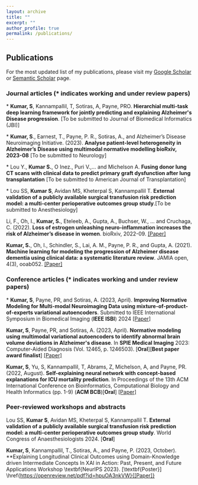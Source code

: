 ```yaml
---
layout: archive
title: ""
excerpt: ""
author_profile: true
permalink: /publications/
---
```


## Publications

For the most updated list of my publications, please visit my [Google Scholar](https://scholar.google.com/citations?user=ytMVdOMAAAAJ&hl=en) or [Semantic Scholar](https://www.semanticscholar.org/author/Sayantan-Kumar/2122741675) page.

### Journal articles (* indicates working and under review papers)

\* **Kumar, S**, Kannampallil, T, Sotiras, A, Payne, PRO. **Hierarchial multi-task deep learning framework for jointly predicting and explaining Alzheimer's Disease progression**. [To be submitted to Journal of Biomedical Informatics (JBI)]

\* **Kumar, S**., Earnest, T., Payne, P. R., Sotiras, A., and Alzheimer’s Disease Neuroimaging Initiative. (2023). **Analyse patient-level heterogeneity in Alzheimer’s Disease using multimodal normative modelling bioRxiv, 2023-08** [To be submitted to Neurology]

 \* Lou Y., **Kumar S.**, O Inez., Puri V.,... and Michelson A. **Fusing donor lung CT scans with clinical data to predict primary graft dysfunction after lung transplantation** [To be submitted to American Journal of Transplantation]

 \* Lou SS, **Kumar S**, Avidan MS, Kheterpal S, Kannampallil T. **External validation of a publicly available surgical transfusion risk prediction model: a multi-center perioperative outcomes group study**.[To be submitted to Anesthesiology]

Li, F., Oh, I., **Kumar, S.**, Eteleeb, A., Gupta, A., Buchser, W., ... and Cruchaga, C. (2022). **Loss of estrogen unleashing neuro-inflammation increases the risk of Alzheimer’s disease in women**. bioRxiv, 2022-09. [[Paper]](https://www.biorxiv.org/content/10.1101/2022.09.19.508592v1.abstract)

**Kumar, S.**, Oh, I., Schindler, S., Lai, A. M., Payne, P. R., and Gupta, A. (2021). **Machine learning for modeling the progression of Alzheimer disease dementia using clinical data: a systematic literature review**. JAMIA open, 4(3), ooab052. [[Paper]](https://academic.oup.com/jamiaopen/article/4/3/ooab052/6334269)

### Conference articles (* indicates working and under review papers)

\* **Kumar, S**, Payne, PR, and Sotiras, A. (2023, April). **Improving Normative Modeling for Multi-modal Neuroimaging Data using mixture-of-product-of-experts variational autoencoders**. Submitted to IEEE International Symposium in Biomedical Imaging (**IEEE ISBI**) 2024 [[Paper]](https://arxiv.org/pdf/2312.00992.pdf)

**Kumar, S**, Payne, PR, and Sotiras, A. (2023, April). **Normative modeling using multimodal variational autoencoders to identify abnormal brain volume deviations in Alzheimer's disease**. In **SPIE Medical Imaging** 2023: Computer-Aided Diagnosis (Vol. 12465, p. 1246503). [**Oral**][**Best paper award finalist**] [[Paper]](https://doi.org/10.1117/12.2654369)

**Kumar, S**, Yu, S, Kannampallil, T, Abrams, Z, Michelson, A, and Payne, PR. (2022, August). **Self-explaining neural network with concept-based explanations for ICU mortality prediction**. In Proceedings of the 13th ACM International Conference on Bioinformatics, Computational Biology and Health Informatics (pp. 1-9) (**ACM BCB**)[**Oral**] [[Paper]](https://dl.acm.org/doi/pdf/10.1145/3535508.3545547)


### Peer-reviewed workshops and abstracts

Lou SS, **Kumar S**, Avidan MS, Kheterpal S, Kannampallil T. **External validation of a publicly available surgical transfusion risk prediction model: a multi-center perioperative outcomes group study**. World Congress of Anaesthesiologists 2024. [**Oral**]


**Kumar, S**, Kannampallil, T., Sotiras, A., and Payne, P. (2023, October). **Explaining Longitudinal Clinical Outcomes using Domain-Knowledge driven Intermediate Concepts In XAI in Action: Past, Present, and Future Applications Workshop \textbf{NeurIPS 2023}. [\textbf{Poster}] \href{https://openreview.net/pdf?id=hpuOA3nkVW}{[Paper]}


<!-- \item Lou SS, \textbf{Kumar S}, Avidan MS, Kheterpal S, Kannampallil T. External validation of a publicly available surgical transfusion risk prediction model: a multi-center perioperative outcomes group study. \textbf{World Congress of Anaesthesiologists 2024}. [\textbf{Oral}]

\item \textbf{Kumar, S.}, Kannampallil, T., Sotiras, A., and Payne, P. (2023, October). Explaining Longitudinal Clinical Outcomes using Domain-Knowledge driven Intermediate Concepts In XAI in Action: Past, Present, and Future Applications Workshop \textbf{NeurIPS 2023}. [\textbf{Poster}] \href{https://openreview.net/pdf?id=hpuOA3nkVW}{[Paper]}

\item \textbf{Kumar, S.}, Payne, P., and Sotiras, A. (2023, October). mmNormVAE: Normative Modeling on Multimodal Neuroimaging Data using Variational Autoencoders. In Deep Generative Models for Health Workshop \textbf{NeurIPS 2023}. [\textbf{Poster}] \href{https://openreview.net/pdf?id=khB5CQidql}{[Paper]}

\item \textbf{Kumar, S}, Yu, S, Kannampallil, T, Abrams, Z, Michelson, A, and Payne, PR. Explaining Neural Network with Plausible Explanations. Interpretable Machine Learning in Healthcare (IMLH) workshop (\textbf{ICML 2022}).[\textbf{Poster}]

\item \textbf{Kumar, S}, Abrams, Z, Oh, I, Gupta, A, Schindler SE, Ghoshal, N, Lai, AM, Payne, PRO. Identifying Interpretable Clinical Subtypes within Heterogeneous Dementia Clinic Population. \textbf{AMIA 2022 Informatics Summit}.[\textbf{Oral}]

\item \textbf{Kumar, S}, Oh, I, Gupta, A, Oh, I, Lai, AM, Payne, PRO. Leveraging Electronic Health Records Data for Predicting Alzheimer’s Disease Progression. \textbf{AMIA 2021 Informatics Summit}.[\textbf{Poster}]

\item \textbf{Kumar, S}, Gupta, A, Oh, I, Schindler, S, Lai, AM, Payne, PRO. Simplified Form of Recurrent Neural Networks for Predicting Alzheimer Disease Progression. \textbf{Pacific Symposium on Biocomputing (PSB 2021)}. [\textbf{Poster}] -->